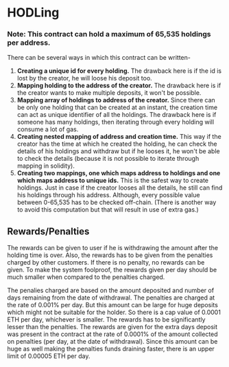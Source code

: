 # HODLing

### Note: This contract can hold a maximum of 65,535 holdings per address.

There can be several ways in which this contract can be written-
1. **Creating a unique id for every holding.** The drawback here is if the id is lost by the creator, he will loose his deposit too.
2. **Mapping holding to the address of the creator.** The drawback here is if the creator wants to make multiple deposits, it won't be possible.
3. **Mapping array of holdings to address of the creator.** Since there can be only one holding that can be created at an instant, the creation time can act as unique identifier of all the holdings. The drawback here is if someone has many holdings, then iterating through every holding will consume a lot of gas.
4. **Creating nested mapping of address and creation time.** This way if the creator has the time at which he created the holding, he can check the details of his holdings and withdraw but if he looses it, he won't be able to check the details (because it is not possible to iterate through mapping in solidity).
5. **Creating two mappings, one which maps address to holdings and one which maps address to unique ids.** This is the safest way to create holdings. Just in case if the creator looses all the details, he still can find his holdings through his address. Although, every possible value between 0-65,535 has to be checked off-chain. (There is another way to avoid this computation but that will result in use of extra gas.)

## Rewards/Penalties
The rewards can be given to user if he is withdrawing the amount after the holding time is over. Also, the rewards has to be given from the penalties charged by other customers. If there is no penalty, no rewards can be given. 
To make the system foolproof, the rewards given per day should be much smaller when compared to the penalties charged. 

The penalies charged are based on the amount deposited and number of days remaining from the date of withdrawal. The penalties are charged at the rate of 0.001% per day. But this amount can be large for huge deposits which might not be suitable for the holder. So there is a cap value of 0.0001 ETH per day, whichever is smaller. 
The rewards has to be significantly lesser than the penalties. The rewards are given for the extra days deposit was present in the contract at the rate of 0.0001% of the amount collected on penalties (per day, at the date of withdrawal). Since this amount can be huge as well making the penalties funds draining faster, there is an upper limit of 0.00005 ETH per day.
